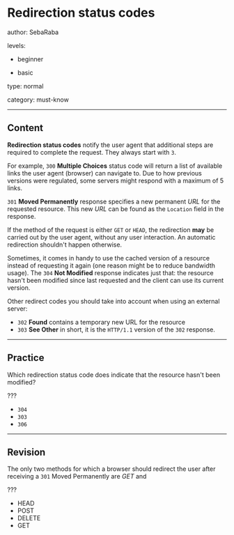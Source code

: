 # Redirection status codes
author: SebaRaba

levels:

  - beginner

  - basic

type: normal

category: must-know

---
## Content

**Redirection status codes** notify the user agent that additional steps are required to complete the request. They always start with `3`.

For example, `300` **Multiple Choices** status code will return a list of available links the user agent (browser) can navigate to. Due to how previous versions were regulated, some servers might respond with a maximum of 5 links.

`301` **Moved Permanently** response specifies a new permanent *URL* for the requested resource. This new *URL* can be found as the `Location` field in the response.

If the method of the request is either `GET` or `HEAD`, the redirection **may** be carried out by the user agent, without any user interaction. An automatic redirection shouldn't happen otherwise.

Sometimes, it comes in handy to use the cached version of a resource instead of requesting it again (one reason might be to reduce bandwidth usage). The `304` **Not Modified** response indicates just that: the resource hasn't been modified since last requested and the client can use its current version.

Other redirect codes you should take into account when using an external server:
- `302` **Found** contains a temporary new URL for the resource
- `303` **See Other** in short, it is the `HTTP/1.1` version of the `302` response.

---
## Practice

Which redirection status code does indicate that the resource hasn't been modified?

???

* `304`
* `303`
* `306`

---
## Revision

The only two methods for which a browser should redirect the user after receiving a `301` Moved Permanently are _GET_ and

???
* HEAD
* POST
* DELETE
* GET
